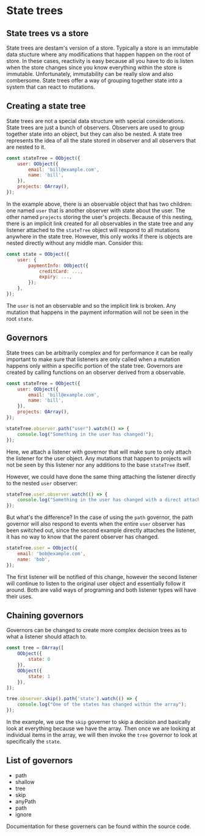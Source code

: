 # State trees

## State trees vs a store
State trees are destam's version of a store. Typically a store is an immutable data stucture where any modifications that happen happen on the root of store. In these cases, reactivity is easy because all you have to do is listen when the store changes since you know everything within the store is immutable. Unfortunately, immutability can be really slow and also combersome. State trees offer a way of grouping together state into a system that can react to mutations.

## Creating a state tree
State trees are not a special data structure with special considerations. State trees are just a bunch of observers. Observers are used to group together state into an object, but they can also be nested. A state tree represents the idea of all the state stored in observer and all observers that are nested to it.

```js
const stateTree = OObject({
	user: OObject({
		email: 'bill@example.com',
		name: 'bill',
	}),
	projects: OArray(),
});
```

In the example above, there is an observable object that has two children: one named `user` that is another observer with state about the user. The other named `projects` storing the user's projects. Because of this nesting, there is an implicit link created for all observables in the state tree and any listener attached to the `stateTree` object will respond to all mutations anywhere in the state tree. However, this only works if there is objects are nested directly without any middle man. Consider this:

```js
const state = OObject({
	user: {
		paymentInfo: OObject({
			creditCard: ...,
			expiry: ...,
		});
	},
});
```

The `user` is not an observable and so the implicit link is broken. Any mutation that happens in the payment information will not be seen in the root `state`.

## Governors

State trees can be arbitrarily complex and for performance it can be really important to make sure that listeners are only called when a mutation happens only within a specific portion of the state tree. Governors are created by calling functions on an observer derived from a observable.

```js
const stateTree = OObject({
	user: OObject({
		email: 'bill@example.com',
		name: 'bill',
	}),
	projects: OArray(),
});

stateTree.observer.path("user").watch(() => {
	console.log("Something in the user has changed!");
});
```

Here, we attach a listener with governor that will make sure to only attach the listener for the user object. Any mutations that happen to projects will not be seen by this listener nor any additions to the base `stateTree` itself.

However, we could have done the same thing attaching the listener directly to the nested `user` observer:

```js
stateTree.user.observer.watch(() => {
	console.log("Something in the user has changed with a direct attach!");
});
```

But what's the difference? In the case of using the `path` governor, the path governor will also respond to events when the entire `user` observer has been switched out, since the second example directly attaches the listener, it has no way to know that the parent observer has changed.

```js
stateTree.user = OObject({
	email: 'bob@example.com',
	name: 'bob',
});
```

The first listener will be notified of this change, however the second listener will continue to listen to the original user object and essentially follow it around. Both are valid ways of programing and both listener types will have their uses.

## Chaining governors

Governors can be changed to create more complex decision trees as to what a listener should attach to.

```js
const tree = OArray([
	OObject({
		state: 0
	}),
	OObject({
		state: 1
	}),
]);

tree.observer.skip().path('state').watch(() => {
	console.log("One of the states has changed within the array");
});
```

In the example, we use the `skip` governer to skip a decision and basically look at everything because we have the array. Then once we are looking at individual items in the array, we will then invoke the `tree` governor to look at specifically the `state`.

## List of governors
- path
- shallow
- tree
- skip
- anyPath
- path
- ignore

Documentation for these governers can be found within the source code.
